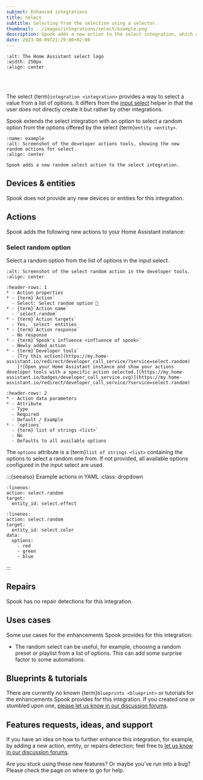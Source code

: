 ```yaml
---
subject: Enhanced integrations
title: Select
subtitle: Selecting from the selection using a selector.
thumbnail: ../images/integrations/select/example.png
description: Spook adds a new action to the select integration, which allows to select a random option from the list of options.
date: 2023-08-09T21:29:00+02:00
---
```


```{image} https://brands.home-assistant.io/select/logo.png
:alt: The Home Assistant select logo
:width: 250px
:align: center
```

<br><br>

The select {term}`integration <integration>` provides a way to select a value from a list of options. It differs from the [input select](input_select) helper in that the user does not directly create it but rather by other integrations.

Spook extends the select integration with an option to select a random option from the options offered by the select {term}`entity <entity>`.

```{figure} ../images/integrations/select/example.png
:name: example
:alt: Screenshot of the developer actions tools, showing the new random actions for select.
:align: center

Spook adds a new random select action to the select integration.
```

## Devices & entities

Spook does not provide any new devices or entities for this integration.

## Actions

Spook adds the following new actions to your Home Assistant instance:

### Select random option

Select a random option from the list of options in the input select.

```{figure} ../images/integrations/select/example.png
:alt: Screenshot of the select random action in the developer tools.
:align: center
```

```{list-table}
:header-rows: 1
* - Action properties
* - {term}`Action`
  - Select: Select random option 👻
* - {term}`Action name`
  - `select.random`
* - {term}`Action targets`
  - Yes, `select` entities
* - {term}`Action response`
  - No response
* - {term}`Spook's influence <influence of spook>`
  - Newly added action
* - {term}`Developer tools`
  - [Try this action](https://my.home-assistant.io/redirect/developer_call_service/?service=select.random)
    [![Open your Home Assistant instance and show your actions developer tools with a specific action selected.](https://my.home-assistant.io/badges/developer_call_service.svg)](https://my.home-assistant.io/redirect/developer_call_service/?service=select.random)
```

```{list-table}
:header-rows: 2
* - Action data parameters
* - Attribute
  - Type
  - Required
  - Default / Example
* - `options`
  - {term}`list of strings <list>`
  - No
  - Defaults to all available options
```

The `options` attribute is a {term}`list of strings <list>` containing the options to select a random one from. If not provided, all available options configured in the input select are used.

:::{seealso} Example actions in YAML
:class: dropdown

```{code-block} yaml
:linenos:
action: select.random
target:
  entity_id: select.effect
```

```{code-block} yaml
:linenos:
action: select.random
target:
  entity_id: select.color
data:
  options:
    - red
    - green
    - blue
```

:::

## Repairs

Spook has no repair detections for this integration.

## Uses cases

Some use cases for the enhancements Spook provides for this integration:

- The random select can be useful, for example, choosing a random preset or playlist from a list of options. This can add some surprise factor to some automations.

## Blueprints & tutorials

There are currently no known {term}`blueprints <blueprint>` or tutorials for the enhancements Spook provides for this integration. If you created one or stumbled upon one, [please let us know in our discussion forums](https://github.com/frenck/spook/discussions).

## Features requests, ideas, and support

If you have an idea on how to further enhance this integration, for example, by adding a new action, entity, or repairs detection; feel free to [let us know in our discussion forums](https://github.com/frenck/spook/discussions).

Are you stuck using these new features? Or maybe you've run into a bug? Please check the [](../support) page on where to go for help.

